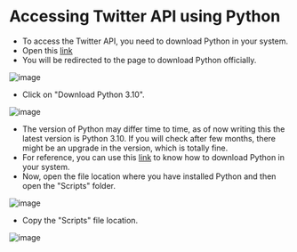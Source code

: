 # Accessing Twitter API using Python

- To access the Twitter API, you need to download Python in your system.
- Open this [link](https://www.python.org/downloads/)
- You will be redirected to the page to download Python officially.

![image](https://user-images.githubusercontent.com/74541810/136787139-d1355743-b211-4f64-b7e5-69699f4cb84a.png)

- Click on "Download Python 3.10". 

![image](https://user-images.githubusercontent.com/74541810/136787209-096add4f-fccd-4a3c-a500-9cfdc5f52a3e.png)

- The version of Python may differ time to time, as of now writing this the latest version is Python 3.10. If you will check after few months, there might be an upgrade in the version, which is totally fine.
- For reference, you can use this [link](https://www.youtube.com/watch?v=1JJ8-sCwDs4) to know how to download Python in your system.
- Now, open the file location where you have installed Python and then open the "Scripts" folder.

![image](https://user-images.githubusercontent.com/74541810/136798314-7418ff03-69ff-4dcd-b4be-a8ba9b52adde.png)

- Copy the "Scripts" file location.

![image](https://user-images.githubusercontent.com/74541810/136798459-e27dfa7c-774d-4e8e-883d-565ca03cfdf5.png)
